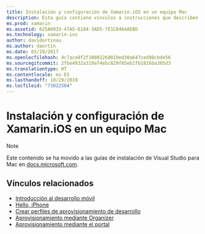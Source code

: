 ```yaml
---
title: Instalación y configuración de Xamarin.iOS en un equipo Mac
description: Esta guía contiene vínculos a instrucciones que describen cómo instalar y configurar Xamarin.iOS en un equipo Mac mediante la configuración de Visual Studio para Mac.
ms.prod: xamarin
ms.assetid: 625A0933-47A5-6184-3AD5-7E1C8464AEBD
ms.technology: xamarin-ios
author: davidortinau
ms.author: daortin
ms.date: 03/19/2017
ms.openlocfilehash: 4c7ace8f2f1080126d019ed30a647ced98cbde56
ms.sourcegitcommit: 2fbe4932a319af4ebc829f65eb1fb1816ba305d3
ms.translationtype: HT
ms.contentlocale: es-ES
ms.lasthandoff: 10/29/2019
ms.locfileid: "73022504"
---
```

# <a name="installing-and-configuring-xamarinios-on-a-mac"></a>Instalación y configuración de Xamarin.iOS en un equipo Mac

> [!NOTE]
> Este contenido se ha movido a las guías de instalación de Visual Studio para Mac en [docs.microsoft.com](https://docs.microsoft.com/visualstudio/mac/installation).

## <a name="related-links"></a>Vínculos relacionados

- [Introducción al desarrollo móvil](~/cross-platform/get-started/introduction-to-mobile-development.md)
- [Hello, iPhone](~/ios/get-started/hello-ios/index.md)
- [Crear perfiles de aprovisionamiento de desarrollo](https://developer.apple.com/library/ios/#documentation/ToolsLanguages/Conceptual/DevPortalGuide/CreatingandDownloadingDevelopmentProvisioningProfiles/CreatingandDownloadingDevelopmentProvisioningProfiles.html)
- [Aprovisionamiento mediante Organizer](https://developer.apple.com/library/ios/#recipes/xcode_help-devices_organizer/articles/provision_device_for_development-generic.html)
- [Aprovisionamiento mediante el portal](https://developer.apple.com/library/ios/#recipes/ProvisioningPortal_Recipes/DownloadingaProvisioningProfile/DownloadingaProvisioningProfile.html)
